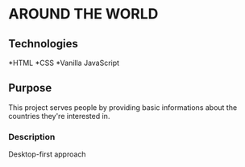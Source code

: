 # AROUND THE WORLD

## Technologies

*HTML
*CSS
\*Vanilla JavaScript

## Purpose

This project serves people by providing basic informations about the countries they're interested in.

### Description

Desktop-first approach
